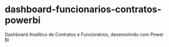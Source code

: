 # dashboard-funcionarios-contratos-powerbi
Dashboard Analítico de Contratos e Funcionários, desenvolvido com Power BI
